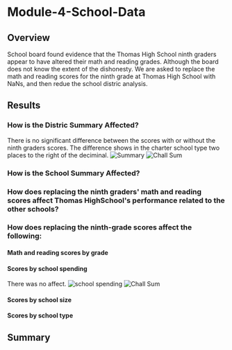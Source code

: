 # Module-4-School-Data

## Overview
School board found evidence that the Thomas High School ninth graders appear to have altered their math and reading grades.  Although the board does not know the extent of the dishonesty.  We are asked to replace the math and reading scores for the ninth grade at Thomas High School with NaNs, and then redue the school distric analysis.

## Results
### How is the Distric Summary Affected?
There is no significant difference between the scores with or without the ninth graders scores.  The difference shows in the charter school type two places to the right of the deciminal.
![Summary](https://user-images.githubusercontent.com/98991575/175387297-329b5170-eb88-4af1-8023-735231b64dfb.png)
![Chall Sum](https://user-images.githubusercontent.com/98991575/175387318-4277f5cb-d480-4b3f-8c2d-ea923f7825f4.png)

### How is the School Summary Affected?

### How does replacing the ninth graders' math and reading scores affect Thomas HighSchool's performance related to the other schools?

### How does replacing the ninth-grade scores affect the following:

#### Math and reading scores by grade

#### Scores by school spending
There was no affect.
![school spending](https://user-images.githubusercontent.com/98991575/175390044-7543c2de-3d6f-4669-b537-1a4b7ef4b0fc.png)
![Chall Sum](https://user-images.githubusercontent.com/98991575/175390107-d6239084-7c46-49bd-ba18-cdb7cade5a48.png)


#### Scores by school size

#### Scores by school type

## Summary
